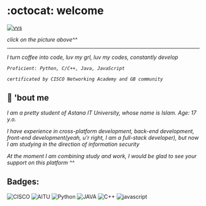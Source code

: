 # :octocat: welcome
[![vvs](https://tenor.com/view/anime-sad-emotional-crying-tears-gif-17441938)](https://www.instagram.com/vvsalwayscodin/)

_click on the picture above^^_
___
_I turn coffee into code, luv my grl, luv my codes, constantly develop_

_`Proficient: Python, C/C++, Java, JavaScript`_

_`certificated by CISCO Networking Academy and GB community`_

## :wedding: 'bout me
 _I am a pretty student of Astana IT University, whose name is Islam. Age: 17 y.o._

 _I have experience in cross-platform development, back-end development, front-end development(yeah, u'r right, I am a full-stack developer), but now I am studying in the direction of information security_

_At the moment I am combining study and work, I would be glad to see your support on this platform ^^_

## Badges:
![CISCO](https://img.shields.io/badge/-CISCO-090909?style=for-the-badge&logo=cisco)
![AITU](https://img.shields.io/badge/-AITU-090909?style=for-the-badge&logo=https://astanait.edu.kz/wp-content/uploads/2020/05/aitu-logo-3.png)
![Python](https://img.shields.io/badge/-Python-090909?style=for-the-badge&logo=python&logoColor=blueviolet)
![JAVA](https://img.shields.io/badge/-java-090909?style=for-the-badge&logo=java)
![C++](https://img.shields.io/badge/-C%2b%2b-090909?style=for-the-badge&logo=c%2b%2b&logoColor=ff69b4)
![javascript](https://img.shields.io/badge/-JavaScript-090909?style=for-the-badge&logo=JavaScript)

